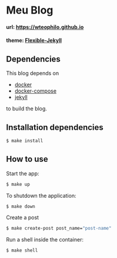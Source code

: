 # Meu Blog
#### url: https://wteophilo.github.io
#### theme: [Flexible-Jekyll](https://artemsheludko.github.io/flexible-jekyll/)

## Dependencies
This blog depends on
* [docker](https://docs.docker.com/install/)
* [docker-compose](https://docs.docker.com/compose/install/)
* [jekyll](https://jekyllrb.com/) 

to build the blog.

## Installation dependencies

```sh
$ make install
```

## How to use

Start the app:

```sh
$ make up
```

To shutdown the application:

```sh
$ make down
```

Create a post

```sh
$ make create-post post_name="post-name"
```

Run a shell inside the container:

```sh
$ make shell
```

